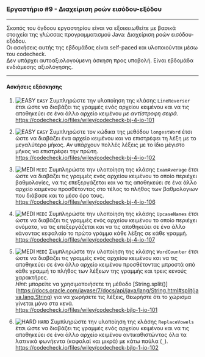 ### Εργαστήριο #9 - Διαχείριση ροών εισόδου-εξόδου
___
Σκοπός του όγδοου εργαστηρίου είναι να εξοικειωθείτε με βασικά στοιχεία της γλώσσας προγραμματισμού Java: Διαχείριση ροών εισόδου-εξόδου.  
Οι ασκήσεις αυτής της εβδομάδας είναι self-paced και υλοποιούνται μέσω του codecheck.  
Δεν υπάρχει αυτοαξιολογούμενη άσκηση προς υποβολή.
Είναι εβδομάδα ενδιάμεσης αξιολόγησης.
___
#### Ασκήσεις εξάσκησης ####


1. ![EASY](https://github.com/riggas-ionio/java/blob/master/img/c5f015.png) `EASY`
    Συμπληρώστε την υλοποίηση της κλάσης `LineReverser` έτσι ώστε να διαβάζει τις γραμμές ενός αρχείου κειμένου και να τις αποθηκεύει σε ένα άλλο αρχείο κειμένου _με αντίστροφη σειρά_.       
    https://codecheck.io/files/wiley/codecheck-bj-4-io-101

1. ![EASY](https://github.com/riggas-ionio/java/blob/master/img/c5f015.png) `EASY`
    Συμπληρώστε τον κώδικα της μεθόδου `longestWord` έτσι ώστε να διαβάζει ένα αρχείο κειμένου και να επιστρέφει τη λέξη με το μεγαλύτερο μήκος. Αν υπάρχουν πολλές λέξεις με το ίδιο μέγιστο μήκος να επιστρέφει την πρώτη.      
    https://codecheck.io/files/wiley/codecheck-bj-4-io-102

2. ![MEDI](https://github.com/riggas-ionio/java/blob/master/img/ffa500.png) `MEDI`
    Συμπληρώστε την υλοποίηση της κλάσης `ExamAverage` έτσι ώστε να διαβάζει τις γραμμές ενός αρχείου κειμένου το οποίο περιέχει βαθμολογίες, να τις επεξεργάζεται και να τις αποθηκεύει σε ένα άλλο αρχείο κειμένου προσθέτοντας στο τέλος το πλήθος των βαθμολογιων που διάβασε και το μέσο όρο τους.       
    https://codecheck.io/files/wiley/codecheck-bj-4-io-106

2. ![MEDI](https://github.com/riggas-ionio/java/blob/master/img/ffa500.png) `MEDI`
    Συμπληρώστε την υλοποίηση της κλάσης `UpcaseNames` έτσι ώστε να διαβάζει τις γραμμές ενός αρχείου κειμένου το οποίο περιέχει ονόματα, να τις επεξεργάζεται και να τις αποθηκεύει σε ένα άλλο κάνοντας κεφαλαίο το πρώτο γράμμα κάθε λέξης σε κάθε γραμμή.  
    https://codecheck.io/files/wiley/codecheck-bj-4-io-107

2. ![MEDI](https://github.com/riggas-ionio/java/blob/master/img/ffa500.png) `MEDI`
    Συμπληρώστε την υλοποίηση της κλάσης `WordCounter` έτσι ώστε να διαβάζει τις γραμμές ενός αρχείου κειμένου και να τις αποθηκεύει σε ένα άλλο αρχείο κειμένου προσθέτοντας μπροστά από κάθε γραμμή το πλήθος των λέξεων της γραμμής και τρεις κενούς χαρακτήρες.  
    _Hint_: μπορείτε να χρησιμοποιήσετε τη μέθοδο [String.split()](https://docs.oracle.com/javase/7/docs/api/java/lang/String.html#split(java.lang.String) για να χωρήσετε τις λέξεις, θεωρήστε ότι το χώρισμα γίνεται μόνο στα κενά.   
    https://codecheck.io/files/wiley/codecheck-bjlo-1-io-101

3. ![HARD](https://github.com/riggas-ionio/java/blob/master/img/f03c15.png) `HARD`
    Συμπληρώστε την υλοποίηση της κλάσης `ReplaceVowels` έτσι ώστε να διαβάζει τις γραμμές ενός αρχείου κειμένου και να τις αποθηκεύει σε ένα άλλο αρχείο κειμένου αντικαθιστώντας όλα τα λατινικά φωνήεντα (καφαλαί και μικρά) με κάτω παύλα (`_`).  
    https://codecheck.io/files/wiley/codecheck-bjlo-1-io-102
